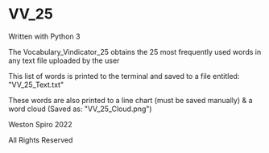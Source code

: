 # VV_25

Written with Python 3

The Vocabulary_Vindicator_25 obtains the 25 most frequently used words in any text file uploaded by the user

This list of words is printed to the terminal and saved to a file entitled: "VV_25_Text.txt"

These words are also printed to a line chart (must be saved manually) & a word cloud (Saved as: "VV_25_Cloud.png")

Weston Spiro 2022

All Rights Reserved
